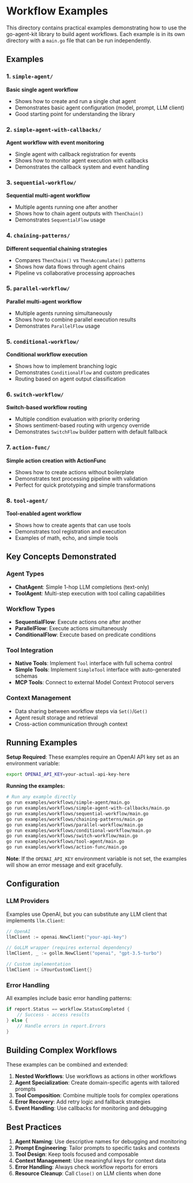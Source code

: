 # Workflow Examples

This directory contains practical examples demonstrating how to use the go-agent-kit library to build agent workflows. Each example is in its own directory with a `main.go` file that can be run independently.

## Examples

### 1. `simple-agent/`
**Basic single agent workflow**
- Shows how to create and run a single chat agent
- Demonstrates basic agent configuration (model, prompt, LLM client)
- Good starting point for understanding the library

### 2. `simple-agent-with-callbacks/`
**Agent workflow with event monitoring**
- Single agent with callback registration for events
- Shows how to monitor agent execution with callbacks
- Demonstrates the callback system and event handling

### 3. `sequential-workflow/`
**Sequential multi-agent workflow**
- Multiple agents running one after another
- Shows how to chain agent outputs with `ThenChain()`
- Demonstrates `SequentialFlow` usage

### 4. `chaining-patterns/`
**Different sequential chaining strategies**
- Compares `ThenChain()` vs `ThenAccumulate()` patterns
- Shows how data flows through agent chains
- Pipeline vs collaborative processing approaches

### 5. `parallel-workflow/`
**Parallel multi-agent workflow**
- Multiple agents running simultaneously
- Shows how to combine parallel execution results
- Demonstrates `ParallelFlow` usage

### 5. `conditional-workflow/`
**Conditional workflow execution**
- Shows how to implement branching logic
- Demonstrates `ConditionalFlow` and custom predicates
- Routing based on agent output classification

### 6. `switch-workflow/`
**Switch-based workflow routing**
- Multiple condition evaluation with priority ordering
- Shows sentiment-based routing with urgency override
- Demonstrates `SwitchFlow` builder pattern with default fallback

### 7. `action-func/`
**Simple action creation with ActionFunc**
- Shows how to create actions without boilerplate
- Demonstrates text processing pipeline with validation
- Perfect for quick prototyping and simple transformations

### 8. `tool-agent/`
**Tool-enabled agent workflow**
- Shows how to create agents that can use tools
- Demonstrates tool registration and execution
- Examples of math, echo, and simple tools

## Key Concepts Demonstrated

### Agent Types
- **ChatAgent**: Simple 1-hop LLM completions (text-only)
- **ToolAgent**: Multi-step execution with tool calling capabilities

### Workflow Types  
- **SequentialFlow**: Execute actions one after another
- **ParallelFlow**: Execute actions simultaneously
- **ConditionalFlow**: Execute based on predicate conditions

### Tool Integration
- **Native Tools**: Implement `Tool` interface with full schema control
- **Simple Tools**: Implement `SimpleTool` interface with auto-generated schemas
- **MCP Tools**: Connect to external Model Context Protocol servers

### Context Management
- Data sharing between workflow steps via `Set()`/`Get()`
- Agent result storage and retrieval
- Cross-action communication through context

## Running Examples

**Setup Required**: These examples require an OpenAI API key set as an environment variable:

```bash
export OPENAI_API_KEY=your-actual-api-key-here
```

**Running the examples:**

```bash
# Run any example directly
go run examples/workflows/simple-agent/main.go
go run examples/workflows/simple-agent-with-callbacks/main.go
go run examples/workflows/sequential-workflow/main.go
go run examples/workflows/chaining-patterns/main.go
go run examples/workflows/parallel-workflow/main.go
go run examples/workflows/conditional-workflow/main.go
go run examples/workflows/switch-workflow/main.go
go run examples/workflows/tool-agent/main.go
go run examples/workflows/action-func/main.go
```

**Note**: If the `OPENAI_API_KEY` environment variable is not set, the examples will show an error message and exit gracefully.

## Configuration

### LLM Providers
Examples use OpenAI, but you can substitute any LLM client that implements `llm.Client`:

```go
// OpenAI
llmClient := openai.NewClient("your-api-key")

// GoLLM wrapper (requires external dependency)
llmClient, _ := gollm.NewClient("openai", "gpt-3.5-turbo")

// Custom implementation
llmClient := &YourCustomClient{}
```

### Error Handling
All examples include basic error handling patterns:

```go
if report.Status == workflow.StatusCompleted {
    // Success - access results
} else {
    // Handle errors in report.Errors
}
```

## Building Complex Workflows

These examples can be combined and extended:

1. **Nested Workflows**: Use workflows as actions in other workflows
2. **Agent Specialization**: Create domain-specific agents with tailored prompts
3. **Tool Composition**: Combine multiple tools for complex operations
4. **Error Recovery**: Add retry logic and fallback strategies
5. **Event Handling**: Use callbacks for monitoring and debugging

## Best Practices

1. **Agent Naming**: Use descriptive names for debugging and monitoring
2. **Prompt Engineering**: Tailor prompts to specific tasks and contexts
3. **Tool Design**: Keep tools focused and composable
4. **Context Management**: Use meaningful keys for context data
5. **Error Handling**: Always check workflow reports for errors
6. **Resource Cleanup**: Call `Close()` on LLM clients when done
